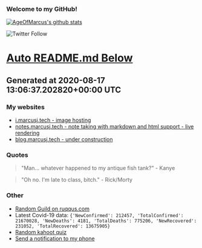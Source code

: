
### Welcome to my GitHub!

[![AgeOfMarcus's github stats](https://github-readme-stats.vercel.app/api?username=AgeOfMarcus)](https://github.com/anuraghazra/github-readme-stats)

![Twitter Follow](https://img.shields.io/twitter/follow/pwned_by_marcus?style=for-the-badge)

# [Auto README.md Below](https://repl.it/@MarcusWeinberger/auto-git-readme)

## Generated at 2020-08-17 13:06:37.202820+00:00 UTC

### My websites

* [i.marcusj.tech - image hosting](https://i.marcusj.tech)
* [notes.marcusj.tech - note taking with markdown and html support - live rendering](https://notes.marcusj.tech)
* [blog.marcusj.tech - under construction](https://blog.marcusj.tech)

### Quotes

> "Man... whatever happened to my antique fish tank?" - Kanye

> "Oh no. I'm late to class, bitch." - Rick/Morty

### Other

* [Random Guild on ruqqus.com](https://ruqqus.com/+CNN)
* Latest Covid-19 data: `{'NewConfirmed': 212457, 'TotalConfirmed': 21670028, 'NewDeaths': 4181, 'TotalDeaths': 775206, 'NewRecovered': 231052, 'TotalRecovered': 13675905}`
* [Random kahoot quiz](https://create.kahoot.it/details/star-wars-memes/1e2bab04-cfb2-4010-b129-4e59a901a7a2)
* [Send a notification to my phone](https://maker.ifttt.com/trigger/notification/with/key/ctSGJtddpYuzo1mT-6gmRa?value1=GitHub)
